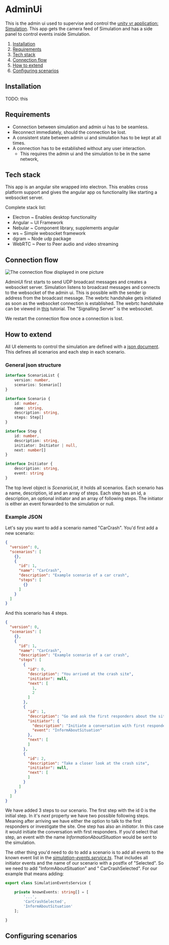 # AdminUi

This is the admin ui used to supervise and control
the [unity vr application: Simulation](https://www.github.com/DangerSimulation/Simulation). This app gets the camera
feed of Simulation and has a side panel to control events inside Simulation.

1. [Installation](#installation)
2. [Requirements](#requirements)
3. [Tech stack](#tech-stack)
4. [Connection flow](#connection-flow)
5. [How to extend](#how-to-extend)
6. [Configuring scenarios](#configuring-scenarios)

## Installation

TODO: this

## Requirements

- Connection between simulation and admin ui has to be seamless.
- Reconnect immediately, should the connection be lost.
- A consistent state between admin ui and simulation has to be kept at all times.
- A connection has to be established without any user interaction.
    - This requires the admin ui and the simulation to be in the same network,

## Tech stack

This app is an angular site wrapped into electron. This enables cross platform support and gives the angular app os
functionality like starting a websocket server.

Complete stack list:

- Electron ~ Enables desktop functionality
- Angular ~ UI Framework
- Nebular ~ Component library, supplements angular
- ws ~ Simple websocket framework
- dgram ~ Node udp package
- WebRTC ~ Peer to Peer audio and video streaming

## Connection flow

![The connection flow displayed in one picture](https://github.com/DangerSimulation/Documentation/blob/main/Files/ConnectionFlow.png?raw=true)

AdminUI first starts to send UDP broadcast messages and creates a websocket server. Simulation listens to broadcast
messages and connects to the websocket of the admin ui. This is possible with the sender ip address from the broadcast
message. The webrtc handshake gets initiated as soon as the websocket connection is established. The webrtc handshake
can be viewed in [this](https://developer.mozilla.org/en-US/docs/Web/API/WebRTC_API/Signaling_and_video_calling)
tutorial. The "Signalling Server" is the websocket.

We restart the connection flow once a connection is lost.

## How to extend

All UI elements to control the simulation are defined with a [json document](src/assets/simulation-scenarios.json). This
defines all scenarios and each step in each scenario.

### General json structure

```typescript
interface ScenarioList {
    version: number,
    scenarios: Scenario[]
}

interface Scenario {
    id: number,
    name: string,
    description: string,
    steps: Step[]
}

interface Step {
    id: number,
    description: string,
    initiator: Initiator | null,
    next: number[]
}

interface Initiator {
    description: string,
    event: string
}
```

The top level object is *ScenarioList*, it holds all scenarios. Each scenario has a name, description, id and an array
of steps. Each step has an id, a description, an optional initiator and an array of following steps. The initiator is
either an event forwarded to the simulation or null.

### Example JSON

Let's say you want to add a scenario named "CarCrash". You'd first add a new scenario:

```json
{
  "version": 0,
  "scenarios": [
	{},
	{
	  "id": 1,
	  "name": "CarCrash",
	  "description": "Example scenario of a car crash",
	  "steps": [
		{}
	  ]
	}
  ]
}
```

And this scenario has 4 steps.

```json
{
  "version": 0,
  "scenarios": [
	{},
	{
	  "id": 1,
	  "name": "CarCrash",
	  "description": "Example scenario of a car crash",
	  "steps": [
		{
		  "id": 0,
		  "description": "You arrived at the crash site",
		  "initiator": null,
		  "next": [
			1,
			2
		  ]
		},
		{
		  "id": 1,
		  "description": "Go and ask the first responders about the situation",
		  "initiator": {
			"description": "Initiate a conversation with first responders",
			"event": "InformAboutSituation"
		  },
		  "next": [
		  ]
		},
		{
		  "id": 2,
		  "description": "Take a closer look at the crash site",
		  "initiator": null,
		  "next": [
		  ]
		}
	  ]
	}
  ]
}
```

We have added 3 steps to our scenario. The first step with the id 0 is the initial step. In it's *next* property we have
two possible following steps. Meaning after arriving we have either the option to talk to the first responders or
investigate the site. One step has also an *initiator*. In this case it would initiate the conversation with first
responders. If you'd select that step, an event with the name *InformationAboutSituation* would be sent to the
simulation.

The other thing you'd need to do to add a scenario is to add all events to the known event list in the
[*simulation-events.service.ts*](src/common/service/simulation-events.service.ts). That includes all initiator events
and the name of our scenario with a postfix of "Selected". So we need to add "InformAboutSituation" and "
CarCrashSelected". For our example that means adding:

```typescript
export class SimulationEventsService {

    private knownEvents: string[] = [
        '...',
        'CarCrashSelected',
        'InformAboutSituation'
    ];

}
```

## Configuring scenarios
